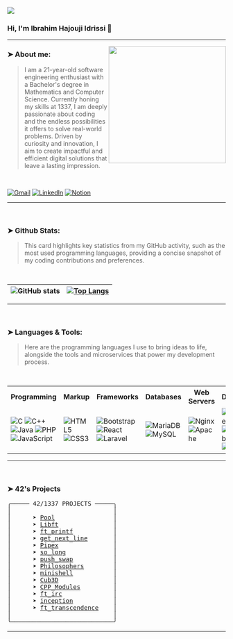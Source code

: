  ![](https://komarev.com/ghpvc/?username=ibahim-hajouji&abbreviated=true)

### Hi, I'm Ibrahim Hajouji Idrissi 👋
---
<img align="right" src="https://i.giphy.com/media/v1.Y2lkPTc5MGI3NjExYmJ6NmdxNXFqbnkwb3pjZnlvNWNqZWVyYjk2enh6bzJkNGdycXRjayZlcD12MV9pbnRlcm5hbF9naWZfYnlfaWQmY3Q9cw/3iyKHMIKg5VWG6qHUm/giphy.gif" width="270" />

### ➤ About me:
> I am a 21-year-old software engineering enthusiast with a Bachelor's degree in Mathematics and Computer Science. Currently honing my skills at 1337, I am deeply passionate about coding and the endless possibilities it offers to solve real-world problems. Driven by curiosity and innovation, I aim to create impactful and efficient digital solutions that leave a lasting impression.

<br/>

<div align="left">
  
[![Gmail](https://img.shields.io/badge/Gmail-D14836?style=for-the-badge&logo=gmail&logoColor=white)](mailto:ibrahim.hajoujiidrissi@gmail.com) [![LinkedIn](https://img.shields.io/badge/linkedin-%230077B5.svg?style=for-the-badge&logo=linkedin&logoColor=white)](https://www.linkedin.com/in/ibrahim-hajouji-idrissi-3971ba310/) [![Notion](https://img.shields.io/badge/Notion-000000?style=for-the-badge&logo=notion&logoColor=white)](https://prickle-walnut-dd7.notion.site/CURSUS-edba8eca743f401fa7ca18353bd5d8fc)


</div>

---

<br />

### ➤ Github Stats:

> This card highlights key statistics from my GitHub activity, such as the most used programming languages, providing a concise snapshot of my coding contributions and preferences.


<br />

<div align="center">

| ![GitHub stats](https://github-readme-stats.vercel.app/api?username=ibrahim-hajouji&show_icons=true&layout=compact&theme=dark) | [![Top Langs](https://github-readme-stats.vercel.app/api/top-langs/?username=ibrahim-hajouji&layout=compact&langs_count=5&theme=dark)](https://github.com/anuraghazra/github-readme-stats) |
|:-:|:-:|



</div>

---

<br />

### ➤ Languages & Tools:

> Here are the programming languages I use to bring ideas to life, alongside the tools and microservices that power my development process.

<br/>

<div align="center">
  <table>
    <tr>
      <th>Programming</th>
      <th>Markup</th>
      <th>Frameworks</th>
      <th>Databases</th>
      <th>Web Servers</th>
      <th>DevOps</th>
    </tr>
    <tr>
      <td>
        <img src="https://img.shields.io/badge/-C-00599C?style=flat-square&logo=c&logoColor=white" alt="C"/>
        <img src="https://img.shields.io/badge/-C++-00599C?style=flat-square&logo=c%2B%2B&logoColor=white" alt="C++"/>
        <br>
        <img src="https://img.shields.io/badge/-Java-007396?style=flat-square&logo=java&logoColor=white" alt="Java"/>
        <img src="https://img.shields.io/badge/PHP-777BB4?logo=php&logoColor=white" alt="PHP"/>
        <img src="https://img.shields.io/badge/-JavaScript-F7DF1E?style=flat-square&logo=javascript&logoColor=black" alt="JavaScript"/>
      </td>
      <td>
        <img src="https://img.shields.io/badge/-HTML5-E34F26?style=flat-square&logo=html5&logoColor=white" alt="HTML5"/>
        <img src="https://img.shields.io/badge/-CSS3-1572B6?style=flat-square&logo=css3&logoColor=white" alt="CSS3"/>
      </td>
      <td>
        <img src="https://img.shields.io/badge/-Bootstrap-563D7C?style=flat-square&logo=bootstrap&logoColor=white" alt="Bootstrap"/> 
        <img src="https://img.shields.io/badge/-React-61DAFB?style=flat-square&logo=react&logoColor=white" alt="React"/>
        <img src="https://img.shields.io/badge/Laravel-2e2e2e?logo=laravel" alt="Laravel"/>
      </td>
      <td>
        <img src="https://img.shields.io/badge/-MariaDB-003545?style=flat-square&logo=mariadb&logoColor=white" alt="MariaDB"/>
        <img src="https://img.shields.io/badge/-MySQL-4479A1?style=flat-square&logo=mysql&logoColor=white" alt="MySQL"/>
      </td>
      <td>
        <img src="https://img.shields.io/badge/-Nginx-009639?style=flat-square&logo=nginx&logoColor=white" alt="Nginx"/>
        <img src="https://img.shields.io/badge/-Apache-D22128?style=flat-square&logo=apache&logoColor=white" alt="Apache"/>
      </td>
      <td>
        <img src="https://img.shields.io/badge/-Docker-2496ED?style=flat-square&logo=docker&logoColor=white" alt="Docker"/>
        <img src="https://img.shields.io/badge/-GitHub-181717?style=flat-square&logo=github&logoColor=white" alt="GitHub"/>
        <img src="https://img.shields.io/badge/-Git-F05032?style=flat-square&logo=git&logoColor=white" alt="Git"/>
      </td>
    </tr>
  </table>
</div>

---

<br />

### ➤ 42's Projects

<pre>
╭───── 42/1337 PROJECTS ─────╮
│                            │
│      ➤ <a href="https://github.com/ibrahim-hajouji/42-Pool">Pool</a>                │
│      ➤ <a href="https://github.com/ibrahim-hajouji/libft">Libft</a>               │
│      ➤ <a href="https://github.com/ibrahim-hajouji/ft_printf">ft_printf</a>           │
│      ➤ <a href="https://github.com/ibrahim-hajouji/get_next_line">get_next_line</a>       │
│      ➤ <a href="https://github.com/ibrahim-hajouji/Pipex">Pipex</a>               │
│      ➤ <a href="https://github.com/ibrahim-hajouji/so_long">so_long</a>             │
│      ➤ <a href="https://github.com/ibrahim-hajouji/push_swap">push_swap</a>           │
│      ➤ <a href="https://github.com/ibrahim-hajouji/Philosophers">Philosophers</a>        │
│      ➤ <a href="https://github.com/ibrahim-hajouji/minishell">minishell</a>           │
│      ➤ <a href="https://github.com/ibrahim-hajouji/cub3d">Cub3D</a>               │
│      ➤ <a href="https://github.com/ibrahim-hajouji/CPP-Modules">CPP_Modules</a>         │
│      ➤ <a href="https://github.com/ibrahim-hajouji/ft_irc">ft_irc</a>              │
│      ➤ <a href="https://github.com/ibrahim-hajouji/inception">inception</a>           │
│      ➤ <a href="https://github.com/ibrahim-hajouji/ft_transcendence">ft_transcendence</a>    │
│                            │
╰────────────────────────────╯
</pre>

---
